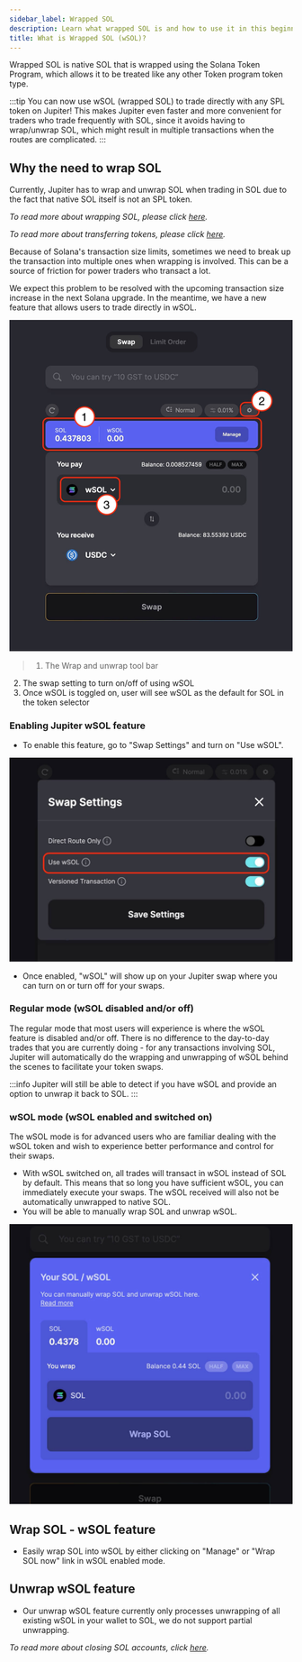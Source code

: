 ```yaml
---
sidebar_label: Wrapped SOL
description: Learn what wrapped SOL is and how to use it in this beginners guide.
title: What is Wrapped SOL (wSOL)?
---
```


<head>
    <title>Wrapped SOL (wSOL) Explained | Jupiter Station</title>
    <meta name="twitter:card" content="summary" />
</head>

Wrapped SOL is native SOL that is wrapped using the Solana Token Program, which allows it to be treated like any other Token program token type.

:::tip
You can now use wSOL (wrapped SOL) to trade directly with any SPL token on Jupiter!
This makes Jupiter even faster and more convenient for traders who trade frequently with SOL, since it avoids having to wrap/unwrap SOL, which might result in multiple transactions when the routes are complicated.
:::

## Why the need to wrap SOL

Currently, Jupiter has to wrap and unwrap SOL when trading in SOL due to the fact that native SOL itself is not an SPL token.

*To read more about wrapping SOL, please click [here](https://spl.solana.com/token#wrapping-sol).*

*To read more about transferring tokens, please click [here](https://spl.solana.com/token#transferring-tokens).*

Because of Solana's transaction size limits, sometimes we need to break up the transaction into multiple ones when wrapping is involved. This can be a source of friction for power traders who transact a lot.

We expect this problem to be resolved with the upcoming transaction size increase in the next Solana upgrade. In the meantime, we have a new feature that allows users to trade directly in wSOL.

![wSOL](../img/wsol.png)

> 1. The Wrap and unwrap tool bar
2. The swap setting to turn on/off of using wSOL
3. Once wSOL is toggled on, user will see wSOL as the default for SOL in the token selector

### Enabling Jupiter wSOL feature

- To enable this feature, go to "Swap Settings" and turn on "Use wSOL".

![wSOL2](../img/wsol3.png)

- Once enabled, "wSOL" will show up on your Jupiter swap where you can turn on or turn off for your swaps.

### Regular mode (wSOL disabled and/or off)

The regular mode that most users will experience is where the wSOL feature is disabled and/or off. There is no difference to the day-to-day trades that you are currently doing - for any transactions involving SOL, Jupiter will automatically do the wrapping and unwrapping of wSOL behind the scenes to facilitate your token swaps.

:::info
Jupiter will still be able to detect if you have wSOL and provide an option to unwrap it back to SOL.
:::

### wSOL mode (wSOL enabled and switched on)

The wSOL mode is for advanced users who are familiar dealing with the wSOL token and wish to experience better performance and control for their swaps.

- With wSOL switched on, all trades will transact in wSOL instead of SOL by default. This means that so long you have sufficient wSOL, you can immediately execute your swaps. The wSOL received will also not be automatically unwrapped to native SOL.
- You will be able to manually wrap SOL and unwrap wSOL.

![wSOL2](../img/wsol2.png)

## Wrap SOL - wSOL feature

- Easily wrap SOL into wSOL by either clicking on "Manage" or "Wrap SOL now" link in wSOL enabled mode.

## Unwrap wSOL feature

- Our unwrap wSOL feature currently only processes unwrapping of all existing wSOL in your wallet to SOL, we do not support partial unwrapping.

*To read more about closing SOL accounts, click [here](https://spl.solana.com/token#closing-accounts).*